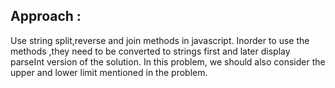## Approach :

Use string split,reverse and join methods in javascript. Inorder to use the methods ,they need to be converted to strings first and later display parseInt version of the solution. In this problem, we should also consider the upper and lower limit mentioned in the problem.
